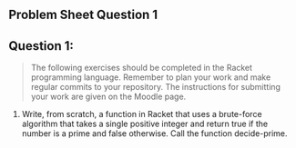## Problem Sheet Question 1

## Question 1:
> The following exercises should be completed in the Racket programming language. Remember to plan your work and make regular commits to your repository. The instructions for submitting your work are given on the Moodle page.
1. Write, from scratch, a function in Racket that uses a brute-force algorithm that takes a single positive integer and return true if the number is a prime and false otherwise. Call the function decide-prime.